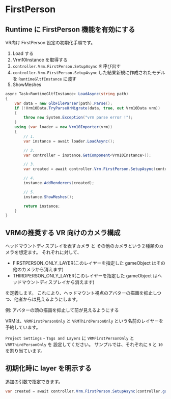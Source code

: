 # FirstPerson

## Runtime に FirstPerson 機能を有効にする

VR向け FirstPerson 設定の初期化手順です。

1. Load する
2. Vrm10Instance を取得する
3. `controller.Vrm.FirstPerson.SetupAsync` を呼び出す
4. `controller.Vrm.FirstPerson.SetupAsync` した結果新規に作成されたモデルを `RuntimeGltfInstance` に渡す
5. ShowMeshes

```csharp
async Task<RuntimeGltfInstance> LoadAsync(string path)
{
    var data = new GlbFileParser(path).Parse();
    if (!Vrm10Data.TryParseOrMigrate(data, true, out Vrm10Data vrm))
    {
        throw new System.Exception("vrm parse error !");
    }
    using (var loader = new Vrm10Importer(vrm))
    {
        // 1.
        var instance = await loader.LoadAsync();

        // 2.
        var controller = instance.GetComponent<Vrm10Instance>();

        // 3.
        var created = await controller.Vrm.FirstPerson.SetupAsync(controller.gameObject);

        // 4.
        instance.AddRenderers(created);

        // 5.
        instance.ShowMeshes();

        return instance;
    }
}
```

## VRMの推奨する VR 向けのカメラ構成

ヘッドマウントディスプレイを表すカメラ と その他のカメラという２種類のカメラを想定ます。
それぞれに対して、

* FIRSTPERSON_ONLY_LAYER(このレイヤーを指定した gameObject はその他のカメラから消えます)
* THIRDPERSON_ONLY_LAYER(このレイヤーを指定した gameObject はヘッドマウントディスプレイから消えます)

を定義します。
これにより、ヘッドマウント視点のアバターの描画を抑止しつつ、他者からは見えるようにします。

例: アバターの頭の描画を抑止して前が見えるようにする

VRMは、`VRMFirstPersonOnly` と `VRMThirdPersonOnly` という名前のレイヤーを予約しています。

`Project Settings` - `Tags and Layers` に `VRMFirstPersonOnly` と `VRMThirdPersonOnly` を
設定してください。
サンプルでは、それぞれに `9` と `10` を割り当ています。

## 初期化時に layer を明示する

追加の引数で指定できます。

```csharp
var created = await controller.Vrm.FirstPerson.SetupAsync(controller.gameObject, firstPersonOnlyLayer: 9, thirdPersonOnlyLayer: 10);
```
